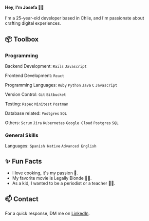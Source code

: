 #### Hey, I'm Josefa 👩‍💻

I'm a 25-year-old developer based in Chile, and I'm passionate about crafting digital experiences.

<!--
Check out my website to learn more about me.
Explore my blog where I share insights and learnings.
Check out VSCode Configuration for development optimization.
In my Newsletter, I share my learnings and tips to become a better developer.
-->

## 📦 Toolbox

### Programming

Backend Development: `Rails` `Javascript`

Frontend Development: `React`

Programming Languages: `Ruby` `Python` `Java` `C` `Javascript`

Version Control: `Git` `Bitbucket`

Testing: `Rspec` `Minitest` `Postman` 

Database related: `Postgres` `SQL`

Others: `Scrum` `Jira` `Kubernetes` `Google Cloud` `Postgres` `SQL`

### General Skills

Languages: `Spanish Native` `Advanced English`


## ✨ Fun Facts
- I love cooking, it's my passion 🍪.
- My favorite movie is Legally Blonde 👱‍♀️.
- As a kid, I wanted to be a periodist or a teacher 👩‍🏫.

## 📫 Contact
For a quick response, DM me on [LinkedIn](https://www.linkedin.com/in/josefaespana/?locale=en_US).
